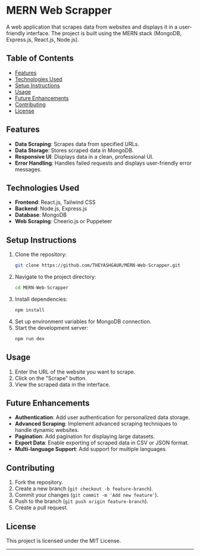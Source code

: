 

# MERN Web Scrapper

A web application that scrapes data from websites and displays it in a user-friendly interface. The project is built using the MERN stack (MongoDB, Express.js, React.js, Node.js).

## Table of Contents
- [Features](#features)
- [Technologies Used](#technologies-used)
- [Setup Instructions](#setup-instructions)
- [Usage](#usage)
- [Future Enhancements](#future-enhancements)
- [Contributing](#contributing)
- [License](#license)

## Features
- **Data Scraping**: Scrapes data from specified URLs.
- **Data Storage**: Stores scraped data in MongoDB.
- **Responsive UI**: Displays data in a clean, professional UI.
- **Error Handling**: Handles failed requests and displays user-friendly error messages.

## Technologies Used
- **Frontend**: React.js, Tailwind CSS
- **Backend**: Node.js, Express.js
- **Database**: MongoDB
- **Web Scraping**: Cheerio.js or Puppeteer

## Setup Instructions
1. Clone the repository:
    ```bash
    git clone https://github.com/THEYASHGAUR/MERN-Web-Scrapper.git
    ```
2. Navigate to the project directory:
    ```bash
    cd MERN-Web-Scrapper
    ```
3. Install dependencies:
    ```bash
    npm install
    ```
4. Set up environment variables for MongoDB connection.
5. Start the development server:
    ```bash
    npm run dev
    ```

## Usage
1. Enter the URL of the website you want to scrape.
2. Click on the "Scrape" button.
3. View the scraped data in the interface.

## Future Enhancements
- **Authentication**: Add user authentication for personalized data storage.
- **Advanced Scraping**: Implement advanced scraping techniques to handle dynamic websites.
- **Pagination**: Add pagination for displaying large datasets.
- **Export Data**: Enable exporting of scraped data in CSV or JSON format.
- **Multi-language Support**: Add support for multiple languages.

## Contributing
1. Fork the repository.
2. Create a new branch (`git checkout -b feature-branch`).
3. Commit your changes (`git commit -m 'Add new feature'`).
4. Push to the branch (`git push origin feature-branch`).
5. Create a pull request.

## License
This project is licensed under the MIT License.

---

